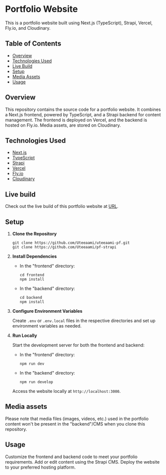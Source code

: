 # Portfolio Website

This is a portfolio website built using Next.js (TypeScript), Strapi, Vercel, Fly.io, and Cloudinary.

## Table of Contents

- [Overview](#overview)
- [Technologies Used](#technologies-used)
- [Live Build](#live-build)
- [Setup](#setup)
- [Media Assets](#media-assets)
- [Usage](#usage)

## Overview

This repository contains the source code for a portfolio website. It combines a Next.js frontend, powered by TypeScript, and a Strapi backend for content management. The frontend is deployed on Vercel, and the backend is hosted on Fly.io. Media assets, are stored on Cloudinary.

## Technologies Used

- [Next.js](https://nextjs.org/)
- [TypeScript](https://www.typescriptlang.org/)
- [Strapi](https://strapi.io/)
- [Vercel](https://vercel.com/)
- [Fly.io](https://fly.io/)
- [Cloudinary](https://cloudinary.com/)

## Live build

Check out the live build of this portfolio website at [URL](https://uteeaami-pf.vercel.app/).


## Setup

1. **Clone the Repository**

     ```shell
     git clone https://github.com/Uteeaami/uteeaami-pf.git
     git clone https://github.com/Uteeaami/pf-strapi
     ```

2. **Install Dependencies**

   - In the "frontend" directory:

     ```shell
     cd frontend
     npm install
     ```

   - In the "backend" directory:

     ```shell
     cd backend
     npm install
     ```

3. **Configure Environment Variables**

   Create `.env` or `.env.local` files in the respective directories and set up environment variables as needed.

4. **Run Locally**

   Start the development server for both the frontend and backend:

   - In the "frontend" directory:

     ```shell
     npm run dev
     ```

   - In the "backend" directory:

     ```shell
     npm run develop
     ```

   Access the website locally at `http://localhost:3000`.

## Media assets

Please note that media files (images, videos, etc.) used in the portfolio content won't be present in the "backend"/CMS when you clone this repository.

## Usage

Customize the frontend and backend code to meet your portfolio requirements. Add or edit content using the Strapi CMS. Deploy the website to your preferred hosting platform.
